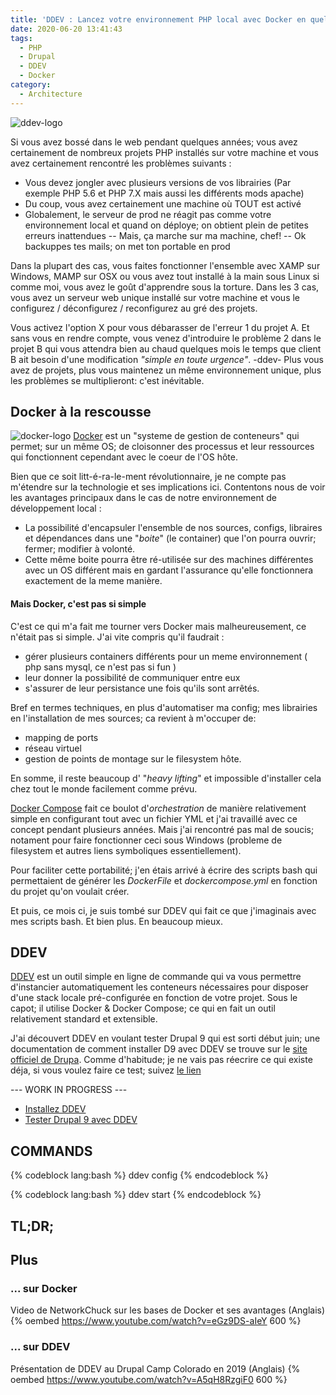 ```yaml
---
title: 'DDEV : Lancez votre environnement PHP local avec Docker en quelques minutes'
date: 2020-06-20 13:41:43
tags: 
  - PHP
  - Drupal
  - DDEV 
  - Docker
category:
  - Architecture
---
```

![ddev-logo]

Si vous avez bossé dans le web pendant quelques années; vous avez certainement de nombreux projets PHP installés sur votre machine et vous avez certainement rencontré les problèmes suivants : 

* Vous devez jongler avec plusieurs versions de vos librairies (Par exemple PHP 5.6 et PHP 7.X mais aussi les différents mods apache)
* Du coup, vous avez certainement une machine où TOUT est activé 
* Globalement, le serveur de prod ne réagit pas comme votre environnement local et quand on déploye; on obtient plein de petites erreurs inattendues
  -- Mais, ça marche sur ma machine, chef!
  -- Ok backuppes tes mails; on met ton portable en prod  

<!-- more -->

Dans la plupart des cas, vous faites fonctionner l'ensemble avec XAMP sur Windows, MAMP sur OSX ou vous avez tout installé à la main sous Linux si comme moi, vous avez le goût d'apprendre sous la torture. 
Dans les 3 cas, vous avez un serveur web unique installé sur votre machine et vous le configurez / déconfigurez / reconfigurez au gré des projets. 

Vous activez l'option X pour vous débarasser de l'erreur 1 du projet A. Et sans vous en rendre compte, vous venez d'introduire le problème 2 dans le projet B qui vous attendra bien au chaud quelques mois le temps que client B ait besoin d'une modification *"simple en toute urgence"*. 
-ddev-
Plus vous avez de projets, plus vous maintenez un même environnement unique, plus les problèmes se multiplieront: c'est inévitable. 


## Docker à la rescousse 

![docker-logo]
[Docker][docker-site] est un "systeme de gestion de conteneurs" qui permet; sur un même OS; de cloisonner des processus et leur ressources qui fonctionnent cependant avec le coeur de l'OS hôte. 

Bien que ce soit litt-é-ra-le-ment révolutionnaire, je ne compte pas m'étendre sur la technologie et ses implications ici. Contentons nous de voir les avantages principaux dans le cas de notre environnement de développement local : 
* La possibilité d'encapsuler l'ensemble de nos sources, configs, libraires et dépendances dans une "*boite*" (le container) que l'on pourra ouvrir; fermer; modifier à volonté. 
* Cette même boite pourra être ré-utilisée sur des machines différentes avec un OS différent mais en gardant l'assurance qu'elle fonctionnera exactement de la meme manière. 

#### Mais Docker, c'est pas si simple
C'est ce qui m'a fait me tourner vers Docker mais malheureusement, ce n'était pas si simple. J'ai vite compris qu'il faudrait :
* gérer plusieurs containers différents pour un meme environnement ( php sans mysql, ce n'est pas si fun )
* leur donner la possibilité de communiquer entre eux 
* s'assurer de leur persistance une fois qu'ils sont arrêtés. 
  
Bref en termes techniques, en plus d'automatiser ma config; mes librairies en l'installation de mes sources; ca revient à m'occuper de:
* mapping de ports
* réseau virtuel
* gestion de points de montage sur le filesystem hôte. 

En somme, il reste beaucoup d' "*heavy lifting*" et impossible d'installer cela chez tout le monde facilement comme prévu. 

[Docker Compose][dockerc-link] fait ce boulot d'*orchestration* de manière relativement simple en configurant tout avec un fichier YML et j'ai travaillé avec ce concept pendant plusieurs années. Mais j'ai rencontré pas mal de soucis; notament pour faire fonctionner ceci sous Windows (probleme de filesystem et autres liens symboliques essentiellement). 

Pour faciliter cette portabilité; j'en étais arrivé à écrire des scripts bash qui permettaient de générer les *DockerFile* et *dockercompose.yml* en fonction du projet qu'on voulait créer. 

Et puis, ce mois ci, je suis tombé sur DDEV qui fait ce que j'imaginais avec mes scripts bash. Et bien plus. En beaucoup mieux.  

## DDEV 

[DDEV][ddev-site] est un outil simple en ligne de commande qui va vous permettre d'instancier automatiquement les conteneurs nécessaires pour disposer d'une stack locale pré-configurée en fonction de votre projet. 
Sous le capot; il utilise Docker & Docker Compose; ce qui en fait un outil relativement standard et extensible. 

J'ai découvert DDEV en voulant tester Drupal 9 qui est sorti début juin; une documentation de comment installer D9 avec DDEV se trouve sur le [site officiel de Drupa][d9-ddev]. Comme d'habitude; je ne vais pas réecrire ce qui existe déja, si vous voulez faire ce test; suivez [le lien][d9-ddev]









--- WORK IN PROGRESS ---

* [Installez DDEV][install-ddev]
* [Tester Drupal 9 avec DDEV][d9-ddev]
## COMMANDS 
{% codeblock lang:bash %}
ddev config
{% endcodeblock %}

{% codeblock lang:bash %}
ddev start
{% endcodeblock %}


## TL;DR;


## Plus

### ... sur Docker 
Video de NetworkChuck sur les bases de Docker et ses avantages (Anglais)
{% oembed https://www.youtube.com/watch?v=eGz9DS-aIeY 600 %}

### ... sur DDEV
Présentation de DDEV au Drupal Camp Colorado en 2019 (Anglais)
{% oembed https://www.youtube.com/watch?v=A5qH8RzgiF0 600 %}

[docker-site]: http://docker.com
[ddev-site]: http://ddev.com
[ddev-logo]: https://i.imgur.com/kxbImam.png
[install-ddev]: https://ddev.readthedocs.io/en/stable/
[d9-ddev]: https://www.drupal.org/docs/official_docs/en/_local_development_guide.html
[docker-logo]: https://w7.pngwing.com/pngs/256/416/png-transparent-docker-github-node-js-mongodb-computer-software-github-blue-marine-mammal-logo.png
[dockerc-link]: https://docs.docker.com/compose/
